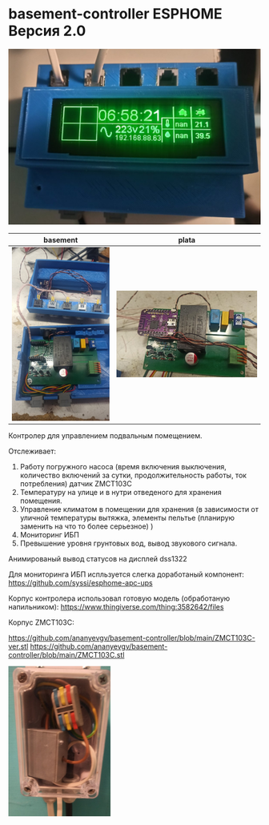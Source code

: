 

# basement-controller ESPHOME Версия 2.0

<img src="https://github.com/ananyevgv/basement-controller/blob/main/basement-v2.jpg">


| basement                                                  | plata                                                   | 
|------------------------------------------------------------|-----------------------------------------------------------|
| ![basement](https://github.com/ananyevgv/basement-controller/blob/main/basement.jpg) | ![plata](https://github.com/ananyevgv/basement-controller/blob/main/plata.jpg) |

Контролер для управлением подвальным помещением.

Отслеживает:
  1. Работу погружного насоса (время включения выключения, количество включений за сутки, продолжительность работы, ток потребления) датчик ZMCT103C
  2. Температуру на улице и в нутри отведеного для хранения помещения.
  3. Управление климатом в помещении для хранения (в зависимости от уличной температуры вытяжка, элементы пельтье (планирую заменить на что то более серьезное) )
  4. Мониторинг ИБП
  5. Превышение уровня грунтовых вод, вывод звукового сигнала.

Анимированый вывод статусов на дисплей dss1322

Для мониторинга ИБП испльзуется слегка доработаный компонент: 
https://github.com/syssi/esphome-apc-ups

Корпус контролера использовал готовую модель (обработаную напильником):
https://www.thingiverse.com/thing:3582642/files

Корпус ZMCT103C:

https://github.com/ananyevgv/basement-controller/blob/main/ZMCT103C-ver.stl
https://github.com/ananyevgv/basement-controller/blob/main/ZMCT103C.stl

<img src="https://github.com/ananyevgv/basement-controller/blob/main/ZMCT103C.jpg" height="300">
